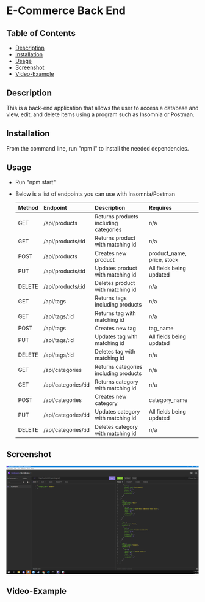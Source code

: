 # E-Commerce Back End

## Table of Contents

- [Description](#description)
- [Installation](#installation)
- [Usage](#usage)
- [Screenshot](#screenshot)
- [Video-Example](#video-example)

## Description

This is a back-end application that allows the user to access a database and view, edit, and delete items using a program such as Insomnia or Postman.

## Installation

From the command line, run "npm i" to install the needed dependencies.

## Usage

- Run "npm start"
- Below is a list of endpoints you can use with Insomnia/Postman

  | Method | Endpoint            | Description                           | Requires                   |
  | ------ | ------------------- | ------------------------------------- | -------------------------- |
  | GET    | /api/products       | Returns products including categories | n/a                        |
  | GET    | /api/products/:id   | Returns product with matching id      | n/a                        |
  | POST   | /api/products       | Creates new product                   | product_name, price, stock |
  | PUT    | /api/products/:id   | Updates product with matching id      | All fields being updated   |
  | DELETE | /api/products/:id   | Deletes product with matching id      | n/a                        |
  | GET    | /api/tags           | Returns tags including products       | n/a                        |
  | GET    | /api/tags/:id       | Returns tag with matching id          | n/a                        |
  | POST   | /api/tags           | Creates new tag                       | tag_name                   |
  | PUT    | /api/tags/:id       | Updates tag with matching id          | All fields being updated   |
  | DELETE | /api/tags/:id       | Deletes tag with matching id          | n/a                        |
  | GET    | /api/categories     | Returns categories including products | n/a                        |
  | GET    | /api/categories/:id | Returns category with matching id     | n/a                        |
  | POST   | /api/categories     | Creates new category                  | category_name              |
  | PUT    | /api/categories/:id | Updates category with matching id     | All fields being updated   |
  | DELETE | /api/categories/:id | Deletes category with matching id     | n/a                        |

## Screenshot
![screenshot of insomnia data](https://github.com/Flumanuck/e-commerce-back-end/blob/main/Screenshot.PNG?raw=true)

## Video-Example
